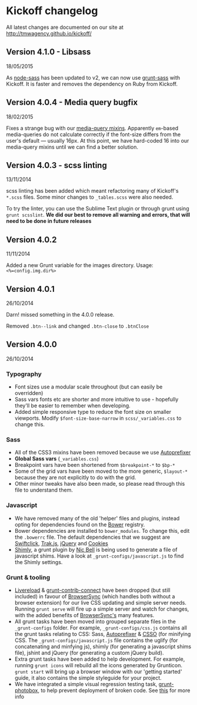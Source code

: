 # Kickoff changelog
All latest changes are documented on our site at http://tmwagency.github.io/kickoff/

## Version 4.1.0 - Libsass
18/05/2015

As [node-sass](https://github.com/sass/node-sass) has been updated to v2, we can now use [grunt-sass](https://github.com/sindresorhus/grunt-sass) with Kickoff. It is faster and removes the dependency on Ruby from Kickoff.

## Version 4.0.4 - Media query bugfix
18/02/2015

Fixes a strange bug with our [media-query mixins](https://github.com/tmwagency/kickoff/blob/master/scss/mixins/_responsive.scss). Apparently `em`-based media-queries do not calculate correctly if the font-size differs from the user's default — usually 16px. At this point, we have hard-coded 16 into our media-query mixins until we can find a better solution.

## Version 4.0.3 - scss linting
13/11/2014

scss linting has been added which meant refactoring many of Kickoff's `*.scss` files. Some minor changes to `_tables.scss` were also needed.

To try the linter, you can use the Sublime Text plugin or through grunt using `grunt scsslint`. **We did our best to remove all warning and errors, that will need to be done in future releases**

## Version 4.0.2
11/11/2014

Added a new Grunt variable for the images directory. Usage: `<%=config.img.dir%>`

## Version 4.0.1
26/10/2014

Darn! missed something in the 4.0.0 release.

Removed `.btn--link` and changed `.btn-close` to `.btnClose`

## Version 4.0.0
26/10/2014

### Typography
 * Font sizes use a modular scale throughout (but can easily be overridden)
 * Sass vars fonts etc are shorter and more intuitive to use - hopefully they'll be easier to remember when developing.
 * Added simple responsive type to reduce the font size on smaller viewports. Modify `$font-size-base-narrow` in `scss/_variables.css` to change this.

### Sass
* All of the CSS3 mixins have been removed because we use [Autoprefixer](https://github.com/nDmitry/grunt-autoprefixer)
* **Global Sass vars** (`_variables.css`)
 * Breakpoint vars have been shortened from `$breakpoint-*` to `$bp-*`
 * Some of the grid vars have been moved to the more generic, `$layout-*` because they are not explicitly to do with the grid.
 * Other minor tweaks have also been made, so please read through this file to understand them.

### Javascript
* We have removed many of the old 'helper' files and plugins, instead opting for dependencies found on the [Bower](http://bower.io) registry.
* Bower dependencies are installed to `bower_modules`. To change this, edit the `.bowerrc` file. The default dependencies that we suggest are [Swiftclick](https://github.com/tmwagency/swiftclick), [Trak.js](https://github.com/tmwagency/trak.js), [jQuery](https://github.com/jquery/jquery/) and [Cookies](https://github.com/ScottHamper/Cookies/)
* [Shimly](http://github.com/nicbell/shimly), a grunt plugin by [Nic Bell](http://github.com/nicbell) is being used to generate a file of javascript shims. Have a look at `_grunt-configs/javascript.js` to find the Shimly settings.

### Grunt & tooling
* [Livereload](http://livereload.com/) & [grunt-contrib-connect](https://github.com/grunt-contrib-connect) have been dropped (but still included) in favour of [BrowserSync](http://www.browsersync.io/docs/grunt/) (which handles both without a browser extension) for our live CSS updating and simple server needs. Running `grunt serve` will fire up a simple server and watch for changes, with the added benefits of [BrowserSync's](http://www.browsersync.io/docs/grunt/) many features.
* All grunt tasks have been moved into grouped separate files in the `_grunt-configs` folder. For example, `_grunt-configs/css.js` contains all the grunt tasks relating to CSS: Sass, [Autoprefixer](https://github.com/nDmitry/grunt-autoprefixer) & [CSSO](https://github.com/t32k/grunt-csso) (for minifying CSS. The `_grunt-configs/javascript.js` file contains the uglify (for concatenating and minfying js), shimly (for generating a javascript shims file), jshint and jQuery (for generating a custom jQuery build).
* Extra grunt tasks have been added to help development. For example, running `grunt icons` will rebuild all the icons generated by Grunticon. `grunt start` will bring up a browser window with our 'getting started' guide, it also contains the simple styleguide for your project.
* We have integrated a simple visual regression testing task, [grunt-photobox](https://github.com/stefanjudis/grunt-photoBox), to help prevent deployment of broken code. See [this](http://tmwagency.github.io/kickoff/learn/grunt.html#task-photobox) for more info
